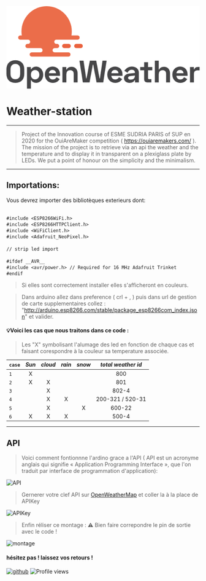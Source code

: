 ![logo](https://github.com/fareanor3/Weather-station/blob/main/openweatherlogo.png?raw=true)

# Weather-station
___

>Project of the Innovation course of ESME SUDRIA PARIS of SUP en 2020 for the OuiAreMaker competition ( https://ouiaremakers.com/ ). 
>The mission of the project is to retrieve via an api the weather and the temperature and to display it in transparent on a plexiglass plate by LEDs. 
>We put a point of honour on the simplicity and the minimalism.
___

## Importations:

Vous devrez importer des bibliotèques exterieurs dont:

```arduino

#include <ESP8266WiFi.h>
#include <ESP8266HTTPClient.h>
#include <WiFiClient.h>
#include <Adafruit_NeoPixel.h>

// strip led import

#ifdef __AVR__
#include <avr/power.h> // Required for 16 MHz Adafruit Trinket
#endif
```
> Si elles sont correctement installer elles s'afficheront en couleurs.

>Dans arduino allez dans preference ( crl + , ) puis dans url de gestion de carte supplementaires collez : "http://arduino.esp8266.com/stable/package_esp8266com_index.json" et valider.

#### 💡Voici les cas que nous traitons dans ce code :

> Les "X" symbolisant l'alumage des led en fonction de chaque cas et faisant corespondre à la couleur sa temperature associée. 

|`case` | *Sun* | *cloud* | *rain* | *snow* |  *total weather id* |
| ------------- |:-------------:| :-----:|:-------------:|:-------------:|:-----:|
| `1`  |  X  |       |      |      |       800         |
| `2`  |  X  |   X   |      |      |       801         |
| `3`  |     |   X   |      |      |      802-4        |
| `4`  |     |   X   |  X   |      |  200-321 / 520-31   |
| `5`  |     |   X   |      |  X   |      600-22       |
|  `6`  |  X  |   X   |  X   |      |       500-4       |

___

## API

> Voici comment fontionnne l'ardino grace a l'API ( API est un acronyme anglais qui signifie « Application Programming Interface », que l'on traduit par interface de programmation d'application):

![API](https://user-images.githubusercontent.com/61111238/120857069-075e3680-c581-11eb-815b-11c71aa8e2ce.png)

> Gernerer votre clef API sur [OpenWeatherMap](https://openweathermap.org/api) et coller la à la place de APIKey

![APIKey](https://user-images.githubusercontent.com/61111238/120857157-1b099d00-c581-11eb-8638-647ab1ab3457.png)

> Enfin réliser ce montage : ⚠ Bien faire correpondre le pin de sortie avec le code !

![montage](https://user-images.githubusercontent.com/61111238/120857292-49877800-c581-11eb-8d5a-6f73a973c7c4.png)

#### hésitez pas ! laissez vos retours !

[<img src='https://cdn.jsdelivr.net/npm/simple-icons@3.0.1/icons/github.svg' alt='github' height='40'>](https://github.com/fareanor3)
![Profile views](https://gpvc.arturio.dev/fareanor3)
